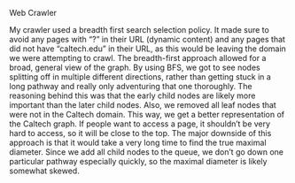Web Crawler

My crawler used a breadth first search selection policy. It made sure to avoid any pages with “?” in their URL (dynamic content) and any pages that did not have “caltech.edu” in their URL, as this would be leaving the domain we were attempting to crawl. The breadth-first approach allowed for a broad, general view of the graph. By using BFS, we got to see nodes splitting off in multiple different directions, rather than getting stuck in a long pathway and really only adventuring that one thoroughly. The reasoning behind this was that the early child nodes are likely more important than the later child nodes. Also, we removed all leaf nodes that were not in the Caltech domain. This way, we get a better representation of the Caltech graph. If people want to access a page, it shouldn’t be very hard to access, so it will be close to the top. The major downside of this approach is that it would take a very long time to find the true maximal diameter. Since we add all child nodes to the queue, we don’t go down one particular pathway especially quickly, so the maximal diameter is likely somewhat skewed.
